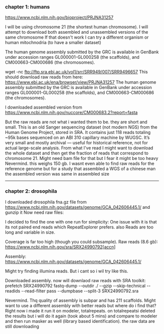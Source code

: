 ### chapter 1: humans
https://www.ncbi.nlm.nih.gov/bioproject/PRJNA31257

I will be using chromosome 21 (the shortest human chromosome). I will attempt to download both assembled and unassembled versions of the same chromosome
If that doesn't work I can try a different organism or human mitochnodria (to have a smaller dataset)

The human genome assembly submitted by the GRC is available in GenBank under accession ranges GL000001-GL000258 (the scaffolds), and CM000663-CM000686 (the chromosomes).


wget -nc ftp://ftp.sra.ebi.ac.uk/vol1/srr/SRR949/007/SRR9496657
This should download raw reads from here: https://www.ebi.ac.uk/ena/browser/view/PRJNA31257
The human genome assembly submitted by the GRC is available in GenBank under accession ranges GL000001-GL000258 (the scaffolds), and CM000663-CM000686 (the chromosomes).

I downloaded assembled version from https://www.ncbi.nlm.nih.gov/nuccore/CM000683.2?report=fasta

But the raw reads are not what i wanted them to be. they are short and small. 
This is an old Sanger sequencing dataset (not modern NGS) from the Human Genome Project, stored in SRA. It contains just 118 reads totaling ~95k bases sequenced on an ABI 310 capillary machine by WUGSC. It’s very small and mostly archival — useful for historical reference, not for actual large-scale analysis. 
From what I've read I might want to download the whole dataset and then get the fraction of reads that correspond to chromosome 21. Might need bam file for that but I fear it might be too heavy
Nevermind. this weighs 150 gb. 
I wasnt even able to find raw reads for the reference genome but for a study that assembled a WGS of a chinese man the assembled version was same in assembled size

---
### chapter 2: drosophila
I downloaded drosophila fna.gz file from https://www.ncbi.nlm.nih.gov/datasets/genome/GCA_042606445.1/
and gunzip it
Now need raw files:

I decided to find the one with one run for simplicity:
One issue with it is that its not paired end reads which RepeatExplorer prefers. also Reads are too long and variable in size.

Coverage is far too high (though you could subsample).
Raw reads (8.6 gb):
https://www.ncbi.nlm.nih.gov/sra/SRX24990792[accn]

Assembly:
https://www.ncbi.nlm.nih.gov/datasets/genome/GCA_042606445.1/

Might try finding illumina reads. But i cant so i wil try like this.

Downloaded assembly. now will downlaod raw reads with SRA toolkit:
prefetch SRX24990792
fastq-dump --outdir ./ --gzip --skip-technical --readids --read-filter pass --dumpbase --split-3 SRX24990792.sra

Nevermind. Thq quality of assembly is subpar and has 211 scaffolds.
Might want to use a different assembly with better reads but where do i find that?
Right now i made it run it on modeler, totalrepeats. on totalrepeatsi deleted the results but i will do it again (took about 5 mins) and compare to modeler and then run masker as well (library based identification). the raw data are still downloading
